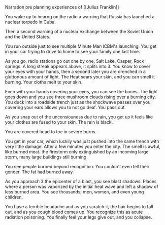 Narration pre planning experiences of [[Julius Franklin]]

You wake up to hearng on the radio a warning that Russia has launched a nuclear torpedo in Cuba. 

Then a second warning of a nuclear exchange between the Soviet Union and the United States. 
 
 You run outside just to see multiple Minute Man ICBM's launching. You get in your car trying to drive to home to see your family one last time.
 
 As you go, radio stations go out one by one, Salt Lake, Casper, Rock springs. A long streak appears above, it splits into 3. You know to cover your eyes with your hands, then a second later you are drenched in a gluttonous amount of light. The Heat sears your skin, and you can smell it burning. Your cloths melt to your skin.
 
 Even with your hands covering your eyes, you can see the bones. The light goes down and you see three mushroom clouds rising over a burning city. You duck into a roadside trench just as the shockwave passes over you, covering your ears allows you to not go deaf. You pass out.
 
 As you snap out of the unconsiouness due to rain, you get up it feels like your clothes are fused to your skin. The rain is black.
 
 You are covered head to toe in severe burns.
 
 You get in your car, which luckily was just pushed into the same trench with very little damage. After a few minutes you enter the city. The smell is awful, like burned meat. the firestorm only extinguished by an incoming large storm, many large buildings still burning.
 
 You see people burned beyond recognition. You couldn't even tell their gender.  The fat had burned away.
 
 As you approach 3 the epicenter of a blast, you see blast shadows. Places where a person was vaporized by the initial heat wave and left a shadow of less burned area. You see thousands, men, women, and even young children. 
 
 You have a terrible headache and as you scratch it, the hair begins to fall out, and as you cough blood comes up. You recognize this as acute radiation poisoning. You finally feel your legs give out, and you collapse.
 